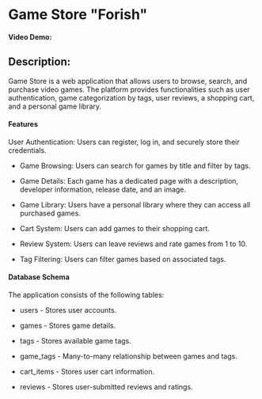 # Game Store "Forish"

#### Video Demo: [<URL HERE>](https://youtu.be/0jfWoOzDLcI)

## Description:

Game Store is a web application that allows users to browse, search, and purchase video games. The platform provides functionalities such as user authentication, game categorization by tags, user reviews, a shopping cart, and a personal game library.

#### Features

User Authentication: Users can register, log in, and securely store their credentials.

- Game Browsing: Users can search for games by title and filter by tags.

- Game Details: Each game has a dedicated page with a description, developer information, release date, and an image.

- Game Library: Users have a personal library where they can access all purchased games.

- Cart System: Users can add games to their shopping cart.

- Review System: Users can leave reviews and rate games from 1 to 10.

- Tag Filtering: Users can filter games based on associated tags.

#### Database Schema

The application consists of the following tables:

- users - Stores user accounts.

- games - Stores game details.

- tags - Stores available game tags.

- game_tags - Many-to-many relationship between games and tags.

- cart_items - Stores user cart information.

- reviews - Stores user-submitted reviews and ratings.





